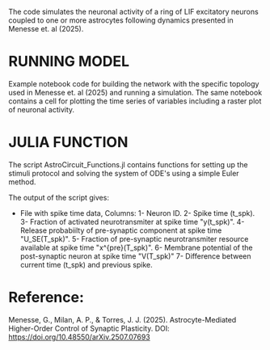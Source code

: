 The code simulates the neuronal activity of a ring of LIF excitatory neurons coupled to one or more astrocytes following dynamics presented in Menesse et. al (2025).

# RUNNING MODEL

Example notebook code for building the network with the specific topology used in Menesse et. al (2025) and running a simulation.
The same notebook contains a cell for plotting the time series of variables including a raster plot of neuronal activity.

# JULIA FUNCTION
The script AstroCircuit_Functions.jl contains functions for setting up the stimuli protocol and solving the system of ODE's using a simple Euler method.

The output of the script gives:
  - File with spike time data,
    Columns:
    1- Neuron ID.
    2- Spike time (t_spk).
    3- Fraction of activated neurotransmiter at spike time "y(t_spk)".
    4- Release probabiilty of pre-synaptic component at spike time "U_SE(T_spk)".
    5- Fraction of pre-synaptic neurotransmiter resource available at spike time "x^{pre}(T_spk)".
    6- Membrane potential of the post-synaptic neuron at spike time "V(T_spk)"
    7- Difference between current time (t_spk) and previous spike.

# Reference:
Menesse, G., Milan, A. P., & Torres, J. J. (2025). Astrocyte-Mediated Higher-Order Control of Synaptic Plasticity. DOI: https://doi.org/10.48550/arXiv.2507.07693
